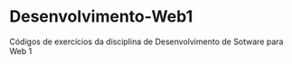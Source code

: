 # Desenvolvimento-Web1
Códigos de exercícios da disciplina de Desenvolvimento de Sotware para Web 1
